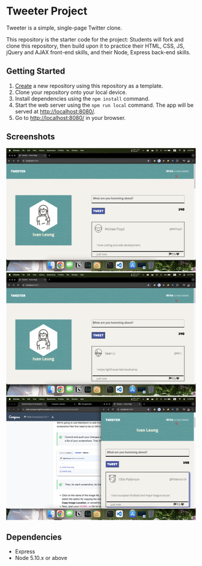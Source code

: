 # Tweeter Project

Tweeter is a simple, single-page Twitter clone.

This repository is the starter code for the project: Students will fork and clone this repository, then build upon it to practice their HTML, CSS, JS, jQuery and AJAX front-end skills, and their Node, Express back-end skills.

## Getting Started

1. [Create](https://docs.github.com/en/repositories/creating-and-managing-repositories/creating-a-repository-from-a-template) a new repository using this repository as a template.
2. Clone your repository onto your local device.
3. Install dependencies using the `npm install` command.
3. Start the web server using the `npm run local` command. The app will be served at <http://localhost:8080/>.
4. Go to <http://localhost:8080/> in your browser.


## Screenshots

!["Tweet Page"](https://github.com/ihfung/tweeter/blob/master/docs/tweet.png?raw=true)
!["Another Tweet"](https://github.com/ihfung/tweeter/blob/master/docs/tweet2.png?raw=true)
!["Response Design Page"](https://github.com/ihfung/tweeter/blob/master/docs/tweetResponsive.png?raw=true)

## Dependencies

- Express
- Node 5.10.x or above
